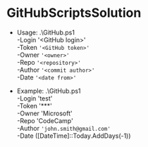 # GitHubScriptsSolution

- Usage: .\GitHub.ps1 \
      -Login '\<GitHub login>' \
      -Token `'<GitHub token>'` \
      -Owner `'<owner>'` \
      -Repo `'<repository>'` \
      -Author `'<commit author>'` \
      -Date `'<date from>'`
  
- Example: .\GitHub.ps1 \
      -Login 'test' \
      -Token '***' \
      -Owner 'Microsoft' \
      -Repo 'CodeCamp' \
      -Author `'john.smith@gmail.com'` \
      -Date ([DateTime]::Today.AddDays(-1))
